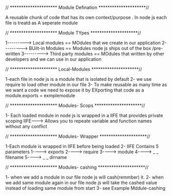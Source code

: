 //    ********************* Module Defination  *********************//

A reusable chunk of code that has its own context/purpose . In node js each file is treatd as A  seperate module

//    ********************* Module TYpes  *********************//


1---------> Local modules         == MOdules that we create in our application
2---------> BUilt-in Modules      == Modules node js ships out of the box /pre-written 
3---------> Third party modules   == MOdules that written by  other developers and we can use in our   application

//    ********************* Local-Modules  *********************//


1-each file in node js is  a module that is isolated by default
2- we use require to load other module in our file
3- To make  reusable as many time as we want  a code we need to expose it by EXporting that code as a module.exports = exmplemodule

//    ********************* Modules- Scops  *********************//

1- Each loaded module in node js is wrapped in a IIFE that provides private scoping
    IIFE---> Allows you to repeate variable and function names without any conflict


//    ********************* Modules- Wrapper  *********************//

1-Each module is wrapped in IIFE before being loaded
2- IIFE Contains 5 parameters
    1----> exports
    2----> require
    3----> module
    4----> _ _ filename
    5----> _ _ dirname

//    ********************* Modules- cashing  *********************//

1- when we add a module in our file node js will cash(remmber) it.
2- when we add same module  again in our file node js will take the cashed value instead of loading same module from start
3- see Example Mddule-cashing

